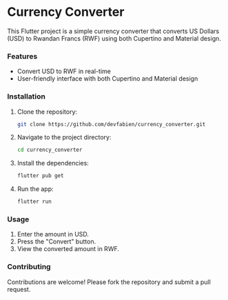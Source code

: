 # Currency Converter

This Flutter project is a simple currency converter that converts US Dollars (USD) to Rwandan Francs (RWF) using both Cupertino and Material design.

### Features

- Convert USD to RWF in real-time
- User-friendly interface with both Cupertino and Material design

### Installation

1. Clone the repository:
    ```sh
    git clone https://github.com/devfabien/currency_converter.git
    ```
2. Navigate to the project directory:
    ```sh
    cd currency_converter
    ```
3. Install the dependencies:
    ```sh
    flutter pub get
    ```
4. Run the app:
    ```sh
    flutter run
    ```

### Usage

1. Enter the amount in USD.
2. Press the "Convert" button.
3. View the converted amount in RWF.


### Contributing

Contributions are welcome! Please fork the repository and submit a pull request.